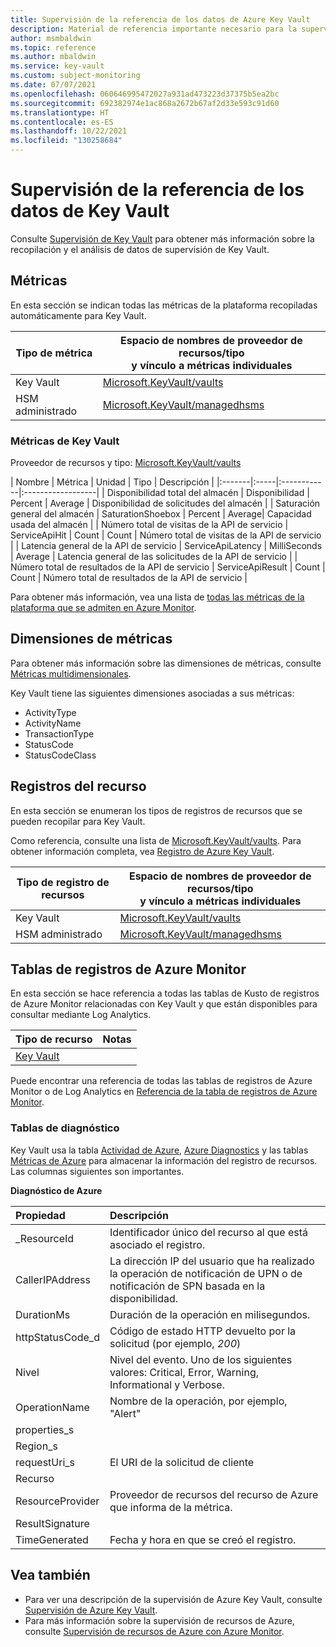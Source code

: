 ```yaml
---
title: Supervisión de la referencia de los datos de Azure Key Vault
description: Material de referencia importante necesario para la supervisión de Key Vault
author: msmbaldwin
ms.topic: reference
ms.author: mbaldwin
ms.service: key-vault
ms.custom: subject-monitoring
ms.date: 07/07/2021
ms.openlocfilehash: 060646995472027a931ad473223d37375b5ea2bc
ms.sourcegitcommit: 692382974e1ac868a2672b67af2d33e593c91d60
ms.translationtype: HT
ms.contentlocale: es-ES
ms.lasthandoff: 10/22/2021
ms.locfileid: "130258684"
---
```

# <a name="monitoring-key-vault-data-reference"></a>Supervisión de la referencia de los datos de Key Vault

Consulte [Supervisión de Key Vault](monitor-key-vault.md) para obtener más información sobre la recopilación y el análisis de datos de supervisión de Key Vault.

## <a name="metrics"></a>Métricas


En esta sección se indican todas las métricas de la plataforma recopiladas automáticamente para Key Vault.  

|Tipo de métrica | Espacio de nombres de proveedor de recursos/tipo<br/> y vínculo a métricas individuales |
|-------|-----|
| Key Vault | [Microsoft.KeyVault/vaults](../../azure-monitor/essentials/metrics-supported.md#microsoftkeyvaultvaults) |
| HSM administrado | [Microsoft.KeyVault/managedhsms](../../azure-monitor/essentials/resource-logs-categories.md#microsoftkeyvaultmanagedhsms) 

### <a name="key-vault-metrics"></a>Métricas de Key Vault

Proveedor de recursos y tipo: [Microsoft.KeyVault/vaults](../../azure-monitor/essentials/metrics-supported.md#microsoftkeyvaultvaults)

| Nombre | Métrica | Unidad | Tipo | Descripción |
|:-------|:-----|:------------|:------------------|
| Disponibilidad total del almacén | Disponibilidad      | Percent    | Average | Disponibilidad de solicitudes del almacén            | 
| Saturación general del almacén | SaturationShoebox | Percent | Average| Capacidad usada del almacén | 
| Número total de visitas de la API de servicio | ServiceApiHit | Count | Count | Número total de visitas de la API de servicio |
| Latencia general de la API de servicio | ServiceApiLatency | MilliSeconds | Average | Latencia general de las solicitudes de la API de servicio |
| Número total de resultados de la API de servicio | ServiceApiResult | Count | Count | Número total de resultados de la API de servicio |

Para obtener más información, vea una lista de [todas las métricas de la plataforma que se admiten en Azure Monitor](../../azure-monitor/essentials/metrics-supported.md).

## <a name="metric-dimensions"></a>Dimensiones de métricas

Para obtener más información sobre las dimensiones de métricas, consulte [Métricas multidimensionales](../../azure-monitor/essentials/data-platform-metrics.md#multi-dimensional-metrics).

Key Vault tiene las siguientes dimensiones asociadas a sus métricas:

- ActivityType
- ActivityName
- TransactionType
- StatusCode
- StatusCodeClass

## <a name="resource-logs"></a>Registros del recurso

En esta sección se enumeran los tipos de registros de recursos que se pueden recopilar para Key Vault.

Como referencia, consulte una lista de [Microsoft.KeyVault/vaults](../../azure-monitor/essentials/resource-logs-categories.md#microsoftkeyvaultvaults).  Para obtener información completa, vea [Registro de Azure Key Vault](logging.md).

|Tipo de registro de recursos | Espacio de nombres de proveedor de recursos/tipo<br/> y vínculo a métricas individuales |
|-------|-----|
| Key Vault | [Microsoft.KeyVault/vaults](../../azure-monitor/essentials/resource-logs-categories.md#microsoftkeyvaultmanagedhsms) |
| HSM administrado | [Microsoft.KeyVault/managedhsms](../../azure-monitor/essentials/resource-logs-categories.md#microsoftkeyvaultvaults) 

## <a name="azure-monitor-logs-tables"></a>Tablas de registros de Azure Monitor

En esta sección se hace referencia a todas las tablas de Kusto de registros de Azure Monitor relacionadas con Key Vault y que están disponibles para consultar mediante Log Analytics. 

|Tipo de recurso | Notas |
|-------|-----|
| [Key Vault](/azure/azure-monitor/reference/tables/tables-resourcetype#key-vaults) | |

Puede encontrar una referencia de todas las tablas de registros de Azure Monitor o de Log Analytics en [Referencia de la tabla de registros de Azure Monitor](/azure/azure-monitor/reference/tables/tables-resourcetype).

### <a name="diagnostics-tables"></a>Tablas de diagnóstico

Key Vault usa la tabla [Actividad de Azure](/azure/azure-monitor/reference/tables/azureactivity), [Azure Diagnostics](/azure/azure-monitor/reference/tables/azurediagnostics) y las tablas [Métricas de Azure](/azure/azure-monitor/reference/tables/azuremetrics) para almacenar la información del registro de recursos. Las columnas siguientes son importantes.

**Diagnóstico de Azure**

| Propiedad | Descripción |
|:--- |:---|
| _ResourceId | Identificador único del recurso al que está asociado el registro. |
| CallerIPAddress | La dirección IP del usuario que ha realizado la operación de notificación de UPN o de notificación de SPN basada en la disponibilidad. |
| DurationMs | Duración de la operación en milisegundos. |
| httpStatusCode_d | Código de estado HTTP devuelto por la solicitud (por ejemplo, *200*) |
| Nivel | Nivel del evento. Uno de los siguientes valores: Critical, Error, Warning, Informational y Verbose. |
| OperationName | Nombre de la operación, por ejemplo, "Alert" |
| properties_s |  |
| Region_s | |
| requestUri_s | El URI de la solicitud de cliente |
| Recurso | |
| ResourceProvider | Proveedor de recursos del recurso de Azure que informa de la métrica. |
| ResultSignature | |
| TimeGenerated | Fecha y hora en que se creó el registro. |

## <a name="see-also"></a>Vea también

- Para ver una descripción de la supervisión de Azure Key Vault, consulte [Supervisión de Azure Key Vault](monitor-key-vault.md).
- Para más información sobre la supervisión de recursos de Azure, consulte [Supervisión de recursos de Azure con Azure Monitor](../../azure-monitor/essentials/monitor-azure-resource.md).